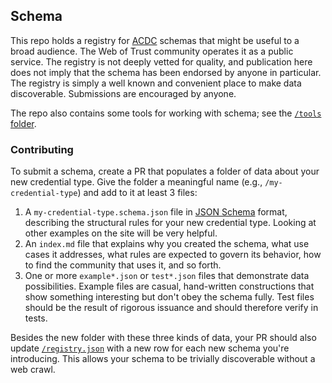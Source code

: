 ## Schema
This repo holds a registry for [ACDC](https://trustoverip.github.io/tswg-acdc-specification/draft-ssmith-acdc.html) schemas that might be useful to a broad audience. The Web of Trust community operates it as a public service. The registry is not deeply vetted for quality, and publication here does not imply that the schema has been endorsed by anyone in particular. The registry is simply a well known and convenient place to make data discoverable. Submissions are encouraged by anyone.

The repo also contains some tools for working with schema; see the  [`/tools` folder](https://github.com/WebOfTrust/schema/tree/main/tools).

### Contributing
To submit a schema, create a PR that populates a folder of data about your new credential type. Give the folder a meaningful name (e.g., `/my-credential-type`) and add to it at least 3 files:

1. A `my-credential-type.schema.json` file in [JSON Schema](https://json-schema.org/) format, describing the structural rules for your new credential type. Looking at other examples on the site will be very helpful.
2. An `index.md` file that explains why you created the schema, what use cases it addresses, what rules are expected to govern its behavior, how to find the community that uses it, and so forth.
3. One or more `example*.json` or `test*.json` files that demonstrate data possibilities. Example files are casual, hand-written constructions that show something interesting but don't obey the schema fully. Test files should be the result of rigorous issuance and should therefore verify in tests.

Besides the new folder with these three kinds of data, your PR should also update [`/registry.json`](registry.json) with a new row for each new schema you're introducing. This allows your schema to be trivially discoverable without a web crawl.